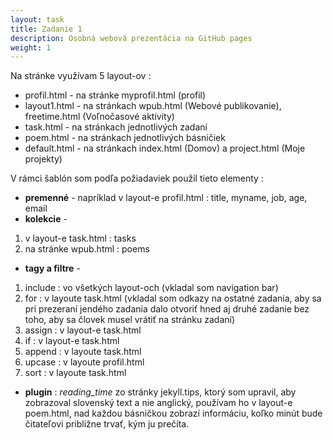 ```yaml
---
layout: task
title: Zadanie 1
description: Osobná webová prezentácia na GitHub pages
weight: 1
---
```


Na stránke využívam 5 layout-ov :
+ profil.html - na stránke myprofil.html (profil)
+ layout1.html - na stránkach wpub.html (Webové publikovanie), freetime.html (Voľnočasové aktivity)
+ task.html - na stránkach jednotlivých zadaní
+ poem.html - na stránkach jednotlivých básničiek
+ default.html - na stránkach index.html (Domov) a project.html (Moje projekty)

V rámci šablón som podľa požiadaviek použil tieto elementy :
+ **premenné** - napríklad v layout-e profil.html : title, myname, job, age, email
+ **kolekcie** -
1. v layout-e task.html : tasks
2. na stránke wpub.html : poems
+ **tagy a filtre** -
1. include : vo všetkých layout-och (vkladal som navigation bar)
2. for : v layoute task.html (vkladal som odkazy na ostatné zadania, aby sa pri prezeraní jendého zadania dalo otvoriť hned aj druhé zadanie bez toho, aby sa človek musel vrátiť na stránku zadaní)
3. assign : v layout-e task.html
4. if : v layout-e task.html
5. append : v layoute task.html
6. upcase : v layoute profil.html
7. sort : v layoute task.html
+ **plugin** : *reading_time* zo stránky jekyll.tips, ktorý som upravil, aby zobrazoval slovenský text a nie anglický, používam ho v layout-e
poem.html, nad každou básničkou zobrazí informáciu, koľko minút bude čitateľovi približne trvať, kým ju prečíta.
